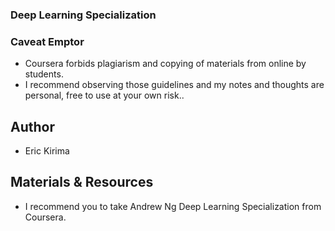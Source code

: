 ### Deep Learning Specialization

### Caveat Emptor
- Coursera forbids plagiarism and copying of materials from online by students.
- I recommend observing those guidelines and my notes and thoughts are personal, free to use at your own risk..

## Author
- Eric Kirima

## Materials & Resources

- I recommend you to take Andrew Ng  Deep Learning Specialization from Coursera.
